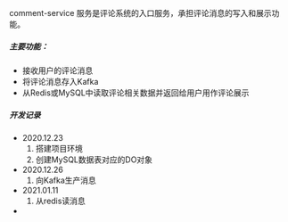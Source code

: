 comment-service 服务是评论系统的入口服务，承担评论消息的写入和展示功能。

##### 主要功能：

- 接收用户的评论消息
- 将评论消息存入Kafka
- 从Redis或MySQL中读取评论相关数据并返回给用户用作评论展示

##### 开发记录

- 2020.12.23
  1. 搭建项目环境
  2. 创建MySQL数据表对应的DO对象
- 2020.12.26
  1. 向Kafka生产消息
- 2021.01.11
  1. 从redis读消息
- 